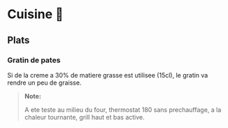 # Cuisine :hocho:
## Plats
### Gratin de pates
Si de la creme a 30% de matiere grasse est utilisee (15cl), le gratin va rendre un peu de graisse.
> **Note:**
> 
> A ete teste au milieu du four, thermostat 180 sans prechauffage, a la chaleur tournante, grill haut et bas active.